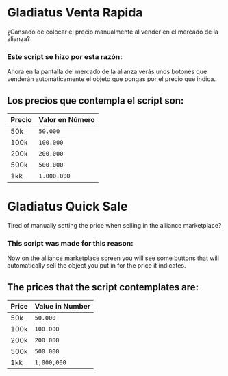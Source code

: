 # Gladiatus Venta Rapida
¿Cansado de colocar el precio manualmente al vender en el mercado de la alianza?

### Este script se hizo por esta razón:

Ahora en la pantalla del mercado de la alianza verás unos botones que venderán automáticamente el objeto que pongas por el precio que indica.  

## Los precios que contempla el script son:
|Precio|Valor en Número|
|-|-|
|50k|`50.000`|
|100k|`100.000`|
|200k|`200.000`|
|500k|`500.000`|
|1kk|`1.000.000`|

# Gladiatus Quick Sale
Tired of manually setting the price when selling in the alliance marketplace?

### This script was made for this reason:

Now on the alliance marketplace screen you will see some buttons that will automatically sell the object you put in for the price it indicates.  

## The prices that the script contemplates are:
|Price|Value in Number|
|-|-|
|50k|`50.000`|
|100k|`100.000`|
|200k|`200.000`|
|500k|`500.000`|
|1kk|`1,000,000`||